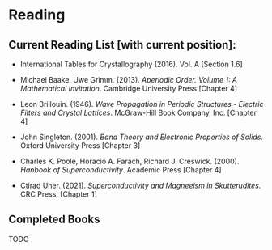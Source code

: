 # Reading

## Current Reading List [with current position]:

* International Tables for Crystallography (2016). Vol. A [Section 1.6]
  
* Michael Baake, Uwe Grimm. (2013). *Aperiodic Order. Volume 1: A Mathematical Invitation*. Cambridge University Press [Chapter 4]

* Leon Brillouin. (1946). *Wave Propagation in Periodic Structures - Electric Filters and Crystal Lattices*. McGraw-Hill Book Company, Inc. [Chapter 4]

* John Singleton. (2001). *Band Theory and Electronic Properties of Solids*. Oxford University Press [Chapter 3]

* Charles K. Poole, Horacio A. Farach, Richard J. Creswick. (2000). *Hanbook of Superconductivity*. Academic Press [Chapter 4]

* Ctirad Uher. (2021). *Superconductivity and Magneeism in Skutterudites*. CRC Press. [Chapter 1]


## Completed Books

TODO
